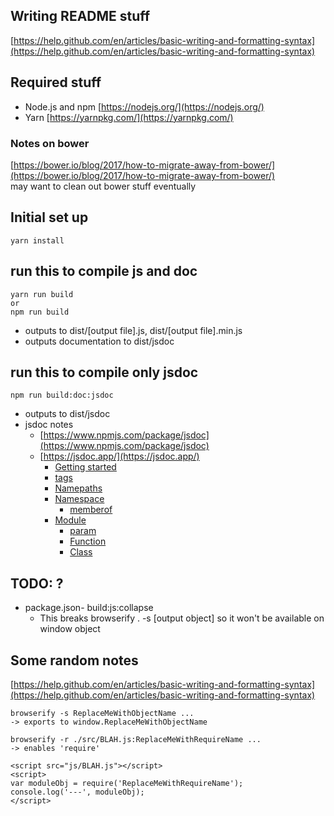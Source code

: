 ## Writing README stuff
[https://help.github.com/en/articles/basic-writing-and-formatting-syntax](https://help.github.com/en/articles/basic-writing-and-formatting-syntax)

## Required stuff
- Node.js and npm [https://nodejs.org/](https://nodejs.org/)
- Yarn [https://yarnpkg.com/](https://yarnpkg.com/)

### Notes on bower
[https://bower.io/blog/2017/how-to-migrate-away-from-bower/](https://bower.io/blog/2017/how-to-migrate-away-from-bower/)<br/>
may want to clean out bower stuff eventually

## Initial set up
```
yarn install
```

## run this to compile js and doc
```
yarn run build
or
npm run build
```
- outputs to dist/[output file].js, dist/[output file].min.js
- outputs documentation to dist/jsdoc

## run this to compile only jsdoc
```
npm run build:doc:jsdoc
```
- outputs to dist/jsdoc
- jsdoc notes
    - [https://www.npmjs.com/package/jsdoc](https://www.npmjs.com/package/jsdoc)
    - [https://jsdoc.app/](https://jsdoc.app/)
        - [Getting started](https://jsdoc.app/about-getting-started.html)
        - [tags](https://jsdoc.app/tags-example.html)
        - [Namepaths](https://jsdoc.app/about-namepaths.html)
        - [Namespace](https://jsdoc.app/tags-namespace.html)
            - [memberof](https://jsdoc.app/tags-memberof.html)
        - [Module](https://jsdoc.app/tags-module.html)
            - [param](https://jsdoc.app/tags-param.html)
            - [Function](https://jsdoc.app/tags-function.html)
            - [Class](https://jsdoc.app/tags-class.html)

## TODO: ?
- package.json- build:js:collapse
    - This breaks browserify . -s [output object] so it won't be available on window object

## Some random notes
[https://help.github.com/en/articles/basic-writing-and-formatting-syntax](https://help.github.com/en/articles/basic-writing-and-formatting-syntax)

```
browserify -s ReplaceMeWithObjectName ...
-> exports to window.ReplaceMeWithObjectName
```

```
browserify -r ./src/BLAH.js:ReplaceMeWithRequireName ...
-> enables 'require'

<script src="js/BLAH.js"></script>
<script>
var moduleObj = require('ReplaceMeWithRequireName');
console.log('---', moduleObj);
</script>
```
